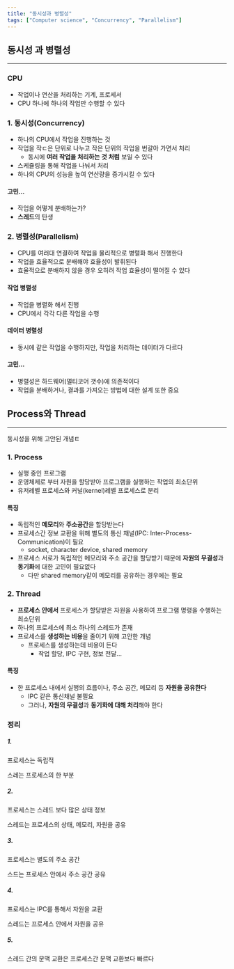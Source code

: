 ```yaml
---
title: "동시성과 병렬성"
tags: ["Computer science", "Concurrency", "Parallelism"]
---
```






## 동시성 과 병렬성

<hr>

### CPU

- 작업이나 연산을 처리하는 기계, 프로세서
- CPU 하나에 하나의 작업만 수행할 수 있다



### 1. 동시성(Concurrency)

- 하나의 CPU에서 작업을 진행하는 것
- 작업을 작ㄷ은 단위로 나누고 작은 단위의 작업을 번갈아 가면서 처리
  - 동시에 **여러 작업을 처리하는 것 처럼** 보일 수 있다
- 스케쥴링을 통해 작업을 나눠서 처리
- 하나의 CPU의 성능을 높여 연산량을 증가시킬 수 있다



#### 고민...

- 작업을 어떻게 분배하는가?
- **스레드**의 탄생



### 2. 병렬성(Parallelism)

- CPU를 여러대 연결하여 작업을 물리적으로 병렬화 해서 진행한다
- 작업을 효율적으로 분배해야 효율성이 발휘된다
- 효율적으로 분배하지 않을 경우 오히려 작업 효율성이 떨어질 수 있다



#### 작업 병렬성

- 작업을 병렬화 해서 진행
- CPU에서 각각 다른 작업을 수행



#### 데이터 병렬성

- 동시에 같은 작업을 수행하지만, 작업을 처리하는 데이터가 다르다



#### 고민...

- 병렬성은 하드웨어(멀티코어 갯수)에 의존적이다
- 작업을 분배하거나, 결과를 가져오는 방법에 대한 설계 또한 중요





## Process와 Thread

<hr>

동시성을 위해 고안된 개념ㅌ



### 1. Process

- 실행 중인 프로그램
- 운영체제로 부터 자원을 할당받아 프로그램을 실행하는 작업의 최소단위
- 유저레벨 프로세스와 커널(kernel)레벨 프로세스로 분리



#### 특징

- 독립적인 **메모리**와 **주소공간**을 할당받는다
- 프로세스간 정보 교환을 위해 별도의 통신 채널(IPC: Inter-Process-Communication)이 필요
  - socket, character device, shared memory
- 프로세스 서로가 독립적인 메모리와 주소 공간을 할당받기 때문에 **자원의 무결성**과 **동기화**에 대한 고민이 필요없다
  - 다만 shared memory같이 메모리를 공유하는 경우에는 필요



### 2. Thread

- **프로세스 안에서** 프로세스가 할당받은 자원을 사용하여 프로그램 명령을 수행하는 최소단위
- 하나의 프로세스에 최소 하나의 스레드가 존재
- 프로세스를 **생성하는 비용**을 줄이기 위해 고안한 개념
  - 프로세스를 생성하는데 비용이 든다
    - 작업 할당, IPC 구현, 정보 전달...



#### 특징

- 한 프로세스 내에서 실행의 흐름이나, 주소 공간, 메모리 등 **자원을 공유한다**
  - IPC 같은 통신채널 불필요
  - 그러나, **자원의 무결성**과 **동기화에 대해 처리**해야 한다





### 정리

##### 1. 

프로세스는 독립적

스레는 프로세스의 한 부분



##### 2.

프로세스는 스레드 보다 많은 상태 정보

스레드는 프로세스의 상태, 메모리, 자원을 공유



##### 3.

프로세스는 별도의 주소 공간

스드는 프로세스 안에서 주소 공간 공유



##### 4.

프로세스는 IPC를 통해서 자원을 교환

스레드는 프로세스 안에서 자원을 공유



##### 5.

스레드 간의 문맥 교환은 프로세스간 문맥 교환보다 빠르다







